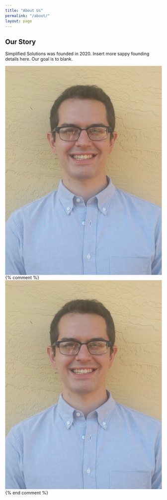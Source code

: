 ```yaml
---
title: "About Us"
permalink: "/about/"
layout: page
---
```


## Our Story 

Simplified Solutions was founded in 2020. Insert more sappy founding details here. Our goal is to blank. 

<img src="assets/linkedin_photo.jpg"
     alt="Picture of Carlos"
     style="float: left; margin-right: 10px;" />
{% comment %}
![CarlosPic](assets/linkedin_photo.jpg)
{% end comment %}
